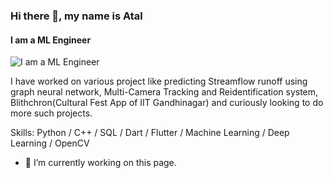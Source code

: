 ### Hi there 👋, my name is Atal
#### I am a ML Engineer
![I am a ML Engineer](AtalGupta/REAADME.png)

I have worked on various project like predicting Streamflow runoff using graph neural network, Multi-Camera Tracking and Reidentification system, Blithchron(Cultural Fest App of IIT Gandhinagar) and curiously looking to do more such projects.

Skills: Python / C++ / SQL / Dart / Flutter / Machine Learning / Deep Learning / OpenCV 

- 🔭 I’m currently working on this page. 

